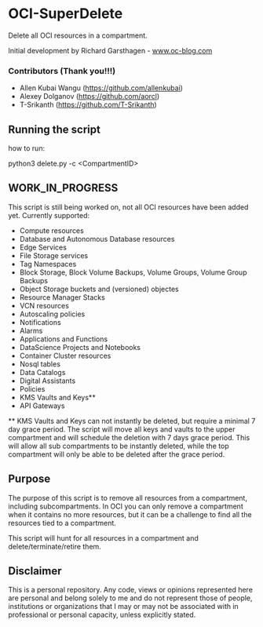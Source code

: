 # OCI-SuperDelete
Delete all OCI resources in a compartment. 

Initial development  by Richard Garsthagen - www.oc-blog.com 

### Contributors (Thank you!!!)
- Allen Kubai Wangu (https://github.com/allenkubai)
- Alexey Dolganov (https://github.com/aorcl)
- T-Srikanth (https://github.com/T-Srikanth)

## Running the script
how to run:

python3 delete.py -c \<CompartmentID>


## WORK_IN_PROGRESS
This script is still being worked on, not all OCI resources have been added yet. Currently supported:
- Compute resources
- Database and Autonomous Database resources
- Edge Services
- File Storage services
- Tag Namespaces
- Block Storage, Block Volume Backups, Volume Groups, Volume Group Backups
- Object Storage buckets and (versioned) objectes
- Resource Manager Stacks
- VCN resources
- Autoscaling policies
- Notifications
- Alarms
- Applications and Functions
- DataScience Projects and Notebooks
- Container Cluster resources
- Nosql tables
- Data Catalogs
- Digital Assistants
- Policies
- KMS Vaults and Keys**
- API Gateways

** KMS Vaults and Keys can not instantly be deleted, but require a minimal 7 day grace period. The script will move all keys and vaults to the upper compartment and will schedule the deletion with 7 days grace period. This will allow all sub compartments to be instantly deleted, while the top compartment will only be able to be deleted after the grace period. 

## Purpose
The purpose of this script is to remove all resources from a compartment, including subcompartments. In OCI you can only remove a compartment when it contains no more resources, but it can be a challenge to find all the resources tied to a compartment. 

This script will hunt for all resources in a compartment and delete/terminate/retire them.

## Disclaimer
This is a personal repository. Any code, views or opinions represented here are personal and belong solely to me and do not represent those of people, institutions or organizations that I may or may not be associated with in professional or personal capacity, unless explicitly stated.

